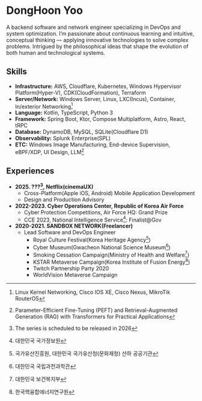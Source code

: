 # DongHoon Yoo
A backend software and network engineer specializing in DevOps and system optimization. 
I’m passionate about continuous learning and intuitive, conceptual thinking — applying innovative technologies to solve complex problems. 
Intrigued by the philosophical ideas that shape the evolution of both human and technological systems.

## Skills
* **Infrastructure:** AWS, Cloudflare, Kubernetes, Windows Hypervisor Platform(Hyper-V), CDK(CloudFormation), Terraform
* **Server/Network:** Windows Server, Linux, LXC(Incus), Container, In/exterior Networking[^Networking]
* **Language:** Kotlin, TypeScript, Python 3
* **Framework:** Spring Boot, Ktor, Compose Multiplatform, Astro, React, tRPC
* **Database:** DynamoDB, MySQL, SQLite(Cloudflare D1)
* **Observability:** Splunk Enterprise(SPL)
* **ETC:** Windows Image Manufacturing, End-device Supervision, eBPF/XDP, UI Design, LLM[^LLM]

## Experiences
* **2025\. ???[^WYD], Netflix(cinemaUX)**
  * Cross-Platform(Apple iOS, Android) Mobile Application Development
  * Design and Production Advisory
* **2022-2023\. Cyber Operations Center, Republic of Korea Air Force**
  * Cyber Protection Competitions, Air Force HQ: Grand Prize
  * CCE 2023, National Intelligence Service[^국가정보원]: Finalist@Gov
* **2020-2021\. SANDBOX NETWORK(Freelancer)**
  * Lead Software and DevOps Engineer
    * Royal Culture Festival(Korea Heritage Agency[^국가유산진흥원])
    * Cyber Museum(Gwacheon National Science Museum[^국립과천과학관])
    * Smoking Cessation Campaign(Ministry of Health and Welfare[^보건복지부])
    * KSTAR Metaverse Campaign(Korea Institute of Fusion Energy[^한국핵융합에너지연구원])
    * Twitch Partnership Party 2020
    * WorldVision Metaverse Campaign

[^Networking]: Linux Kernel Networking, Cisco IOS XE, Cisco Nexus, MikroTik RouterOS
[^LLM]: Parameter-Efficient Fine-Tuning (PEFT) and Retrieval-Augmented Generation (RAG) with Transformers for Practical Applications
[^국가정보원]: 대한민국 국가정보원
[^국가유산진흥원]: 국가유산진흥원, 대한민국 국가유산청(문화재청) 산하 공공기관
[^국립과천과학관]: 대한민국 국립과천과학관
[^보건복지부]: 대한민국 보건복지부
[^한국핵융합에너지연구원]: 한국핵융합에너지연구원
[^WYD]: The series is scheduled to be released in 2026
